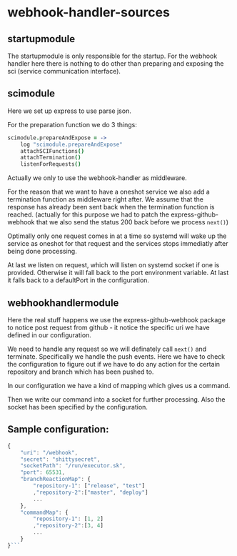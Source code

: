 # webhook-handler-sources

## startupmodule
The startupmodule is only responsible for the startup.
For the webhook handler here there is nothing to do other than preparing and exposing the sci (service communication interface).

## scimodule
Here we set up express to use parse json.

For the preparation function we do 3 things:
```coffeescript
scimodule.prepareAndExpose = ->
    log "scimodule.prepareAndExpose"
    attachSCIFunctions()
    attachTermination()
    listenForRequests()
```

Actually we only to use the webhook-handler as middleware.

For the reason that we want to have a oneshot service we also add a termination function as middleware right after. We assume that the response has already been sent back when the termination function is reached.
(actually for this purpose we had to patch the express-github-webhook that we also send the status 200 back before we process `next()`)

Optimally only one request comes in at a time so systemd will wake up the service as oneshot for that request and the services stops immediatly after being done processing.

At last we listen on request, which will listen on systemd socket if one is provided. Otherwise it will fall back to the port environment variable.
At last it falls back to a defaultPort in the configuration.

## webhookhandlermodule

Here the real stuff happens we use the express-github-webhook package to notice post request from github - it notice the specific uri we have defined in our configuration.

We need to handle any request so we will definately call `next()` and terminate.
Specifically we handle the push events. Here we have to check the configuration to figure out if we have to do any action for the certain repository and branch which has been pushed to.

In our configuration we have a kind of mapping which gives us a command.

Then we write our command into a socket for further processing.
Also the socket has been specified by the configuration.

## Sample configuration:
```javascript
{
    "uri": "/webhook",
    "secret": "shittysecret",
    "socketPath": "/run/executor.sk",
    "port": 65531,
    "branchReactionMap": {
        "repository-1": ["release", "test"]
        ,"repository-2":["master", "deploy"]
        ...
    },
    "commandMap": {
        "repository-1": [1, 2]
        ,"repository-2":[3, 4]
        ...
    }
}```